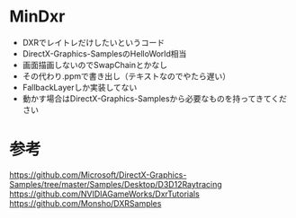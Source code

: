 # MinDxr
 - DXRでレイトレだけしたいというコード
 - DirectX-Graphics-SamplesのHelloWorld相当
 - 画面描画しないのでSwapChainとかなし
 - その代わり.ppmで書き出し（テキストなのでやたら遅い）
 - FallbackLayerしか実装してない
 - 動かす場合はDirectX-Graphics-Samplesから必要なものを持ってきてください
# 参考
https://github.com/Microsoft/DirectX-Graphics-Samples/tree/master/Samples/Desktop/D3D12Raytracing  
https://github.com/NVIDIAGameWorks/DxrTutorials  
https://github.com/Monsho/DXRSamples  
